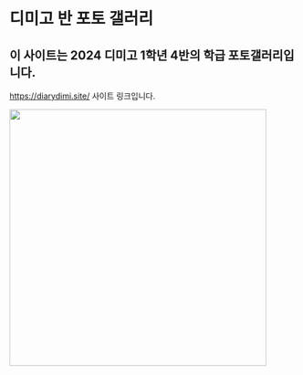 # 디미고 반 포토 갤러리

## 이 사이트는 2024 디미고 1학년 4반의 학급 포토갤러리입니다.

https://diarydimi.site/
사이트 링크입니다.

<img src="https://github.com/velo1203/Dimigo-diary/raw/main/1.png" width="450px">
